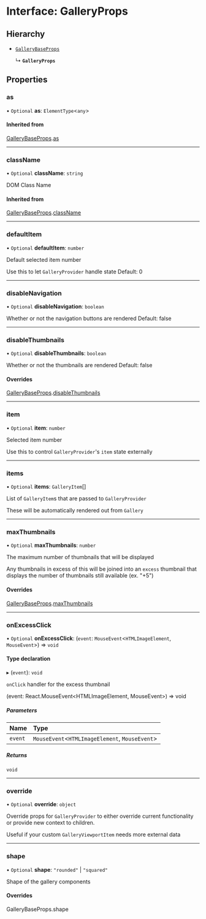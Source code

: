 # Interface: GalleryProps

## Hierarchy

- [`GalleryBaseProps`](GalleryBaseProps.md)

  ↳ **`GalleryProps`**

## Properties

### as

• `Optional` **as**: `ElementType`<`any`\>

#### Inherited from

[GalleryBaseProps](GalleryBaseProps.md).[as](GalleryBaseProps.md#as)

___

### className

• `Optional` **className**: `string`

DOM Class Name

#### Inherited from

[GalleryBaseProps](GalleryBaseProps.md).[className](GalleryBaseProps.md#classname)

___

### defaultItem

• `Optional` **defaultItem**: `number`

Default selected item number

Use this to let `GalleryProvider` handle state
Default: 0

___

### disableNavigation

• `Optional` **disableNavigation**: `boolean`

Whether or not the navigation buttons are rendered
Default: false

___

### disableThumbnails

• `Optional` **disableThumbnails**: `boolean`

Whether or not the thumbnails are rendered
Default: false

#### Overrides

[GalleryBaseProps](GalleryBaseProps.md).[disableThumbnails](GalleryBaseProps.md#disablethumbnails)

___

### item

• `Optional` **item**: `number`

Selected item number

Use this to control `GalleryProvider`'s `item` state externally

___

### items

• `Optional` **items**: `GalleryItem`[]

List of `GalleryItem`s that are passed to `GalleryProvider`

These will be automatically rendered out from `Gallery`

___

### maxThumbnails

• `Optional` **maxThumbnails**: `number`

The maximum number of thumbnails that will be displayed

Any thumbnails in excess of this will be joined into an `excess` thumbnail
that displays the number of thumbnails still available (ex. "+5")

#### Overrides

[GalleryBaseProps](GalleryBaseProps.md).[maxThumbnails](GalleryBaseProps.md#maxthumbnails)

___

### onExcessClick

• `Optional` **onExcessClick**: (`event`: `MouseEvent`<`HTMLImageElement`, `MouseEvent`\>) => `void`

#### Type declaration

▸ (`event`): `void`

`onClick` handler for the excess thumbnail

(event: React.MouseEvent<HTMLImageElement, MouseEvent>) => void

##### Parameters

| Name | Type |
| :------ | :------ |
| `event` | `MouseEvent`<`HTMLImageElement`, `MouseEvent`\> |

##### Returns

`void`

___

### override

• `Optional` **override**: `object`

Override props for `GalleryProvider` to either override current functionality
or provide new context to children.

Useful if your custom `GalleryViewportItem` needs more external data

___

### shape

• `Optional` **shape**: ``"rounded"`` \| ``"squared"``

Shape of the gallery components

#### Overrides

GalleryBaseProps.shape
